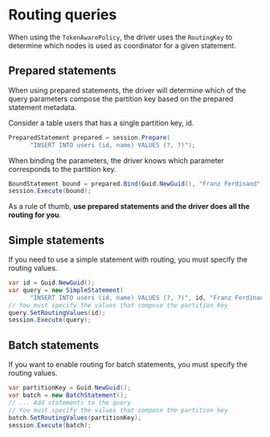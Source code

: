 # Routing queries

When using the `TokenAwarePolicy`, the driver uses the `RoutingKey` to determine which nodes is used as coordinator
for a given statement.

## Prepared statements 

When using prepared statements, the driver will determine which of the query parameters compose the partition
key based on the prepared statement metadata.

Consider a table users that has a single partition key, id.

```csharp
PreparedStatement prepared = session.Prepare(
      "INSERT INTO users (id, name) VALUES (?, ?)");
```

When binding the parameters, the driver knows which parameter corresponds to the partition key.

```csharp
BoundStatement bound = prepared.Bind(Guid.NewGuid(), "Franz Ferdinand");
session.Execute(bound);
```

As a rule of thumb, **use prepared statements and the driver does all the routing for you**.

## Simple statements 

If you need to use a simple statement with routing, you must specify the routing values.

```csharp
var id = Guid.NewGuid();
var query = new SimpleStatement(
      "INSERT INTO users (id, name) VALUES (?, ?)", id, "Franz Ferdinand");
// You must specify the values that compose the partition key
query.SetRoutingValues(id);
session.Execute(query);
```

## Batch statements 

If you want to enable routing for batch statements, you must specify the routing values.

```csharp
var partitionKey = Guid.NewGuid();
var batch = new BatchStatement();
// ... Add statements to the query
// You must specify the values that compose the partition key
batch.SetRoutingValues(partitionKey);
session.Execute(batch);
```